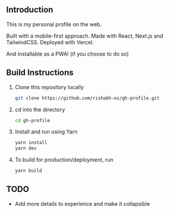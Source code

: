 ## Introduction

This is my personal profile on the web.

Built with a mobile-first approach. Made with React, Next.js and TailwindCSS. Deployed with Vercel.

And installable as a PWA! (if you choose to do so)

## Build Instructions

1. Clone this repository locally
    ```bash
    git clone https://github.com/rishabh-os/gh-profile.git
    ```
2. cd into the directory
    ```bash
    cd gh-profile
    ```

3. Install and run using Yarn
    ```bash
    yarn install
    yarn dev
    ```
4. To build for production/deployment, run
    ```bash
    yarn build
    ```

## TODO
- Add more details to experience and make it collapsible